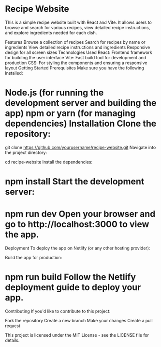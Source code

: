 # Recipe Website

This is a simple recipe website built with React and Vite. It allows users to browse and search for various recipes, view detailed recipe instructions, and explore ingredients needed for each dish.

Features Browse a collection of recipes Search for recipes by name or ingredients View detailed recipe instructions and ingredients Responsive design for all screen sizes Technologies Used React: Frontend framework for building the user interface Vite: Fast build tool for development and production CSS: For styling the components and ensuring a responsive layout Getting Started Prerequisites Make sure you have the following installed:

# Node.js (for running the development server and building the app) npm or yarn (for managing dependencies) Installation Clone the repository:

git clone https://github.com/yourusername/recipe-website.git Navigate into the project directory:

cd recipe-website Install the dependencies:

# npm install Start the development server:

# npm run dev Open your browser and go to http://localhost:3000 to view the app.

Deployment To deploy the app on Netlify (or any other hosting provider):

Build the app for production:

# npm run build Follow the Netlify deployment guide to deploy your app.

Contributing If you'd like to contribute to this project:

Fork the repository Create a new branch Make your changes Create a pull request

This project is licensed under the MIT License - see the LICENSE file for details.